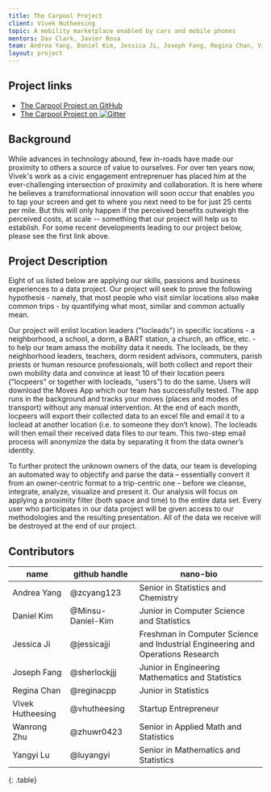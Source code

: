 ```yaml
---
title: The Carpool Project
client: Vivek Hutheesing
topic: A mobility marketplace enabled by cars and mobile phones
mentors: Dav Clark, Javier Rosa
team: Andrea Yang, Daniel Kim, Jessica Ji, Joseph Fang, Regina Chan, Vivek Hutheesing, Wanrong Zhu, Yangyi Lu
layout: project
---
```

## Project links

 - [The Carpool Project on GitHub](https://github.com/BIDS-collaborative/the-carpool-project)
 - [The Carpool Project on
   ![Gitter](https://badges.gitter.im/Join%20Chat.svg)
   ](https://gitter.im/BIDS-collaborative/the-carpool-project)

## Background

While advances in technology abound, few in-roads have made our proximity to others a source of value to ourselves. For over ten years now, Vivek's work as a civic engagement entreprenuer has placed him at the ever-challenging intersection of proximity and collaboration. It is here where he believes a transformational innovation will soon occur that enables you to tap your screen and get to where you next need to be for just 25 cents per mile. But this will only happen if the perceived benefits outweigh the perceived costs, at scale -- something that our project will help us to establish. For some recent developments leading to our project below, please see the first link above.

## Project Description

Eight of us listed below are applying our skills, passions and business experiences to a data project. Our project will seek to prove the following hypothesis - namely, </b>that most people who visit similar locations also make common trips</b> - by quantifying what most, similar and common actually mean.

Our project will enlist location leaders ("locleads") in specific locations - a neighborhood, a school, a dorm, a BART station, a church, an office, etc. - to help our team amass the mobility data it needs. The locleads, be they neighborhood leaders, teachers, dorm resident advisors, commuters, parish priests or human resource professionals, will both collect and report their own mobility data and convince at least 10 of their location peers ("locpeers" or together with locleads, “users”) to do the same. Users will download the Moves App which our team has successfully tested. The app runs in the background and tracks your moves (places and modes of transport) without any manual intervention. At the end of each month, locpeers will export their collected data to an excel file and email it to a loclead at another location (i.e. to someone they don’t know). The locleads will then email their received data files to our team. This two-step email process will anonymize the data by separating it from the data owner’s identity.

To further protect the unknown owners of the data, our team is developing an automated way to objectify and parse the data – essentially convert it from an owner-centric format to a trip-centric one – before we cleanse, integrate, analyze, visualize and present it. Our analysis will focus on applying a proximity filter (both space and time) to the entire data set. Every user who participates in our data project will be given access to our methodologies and the resulting presentation. All of the data we receive will be destroyed at the end of our project.

## Contributors

name | github handle | nano-bio 
--- | --- | ---
Andrea Yang | @zcyang123 |  Senior in Statistics and Chemistry 
Daniel Kim | @Minsu-Daniel-Kim |  Junior in Computer Science and Statistics
Jessica Ji | @jessicajji | Freshman in Computer Science and Industrial Engineering and Operations Research
Joseph Fang | @sherlockjjj | Junior in Engineering Mathematics and Statistics
Regina Chan | @reginacpp | Junior in Statistics
Vivek Hutheesing | @vhutheesing | Startup Entrepreneur
Wanrong Zhu | @zhuwr0423 | Senior in Applied Math and Statistics
Yangyi Lu | @luyangyi | Senior in Mathematics and Statistics
{: .table}



